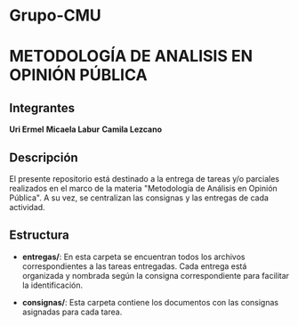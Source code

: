 # Grupo-CMU

# METODOLOGÍA DE ANALISIS EN OPINIÓN PÚBLICA

## Integrantes
**Uri Ermel**
**Micaela Labur**
**Camila Lezcano**

## Descripción 
El presente repositorio está destinado a la entrega de tareas y/o parciales realizados en el marco de la materia "Metodología de Análisis en Opinión Pública". A su vez, se centralizan las consignas y las entregas de cada actividad.

## Estructura 

- **entregas/**: En esta carpeta se encuentran todos los archivos correspondientes a las tareas entregadas. Cada entrega está organizada y nombrada según la consigna correspondiente para facilitar la identificación.

- **consignas/**: Esta carpeta contiene los documentos con las consignas asignadas para cada tarea.
